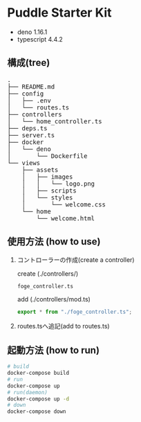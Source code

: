 # Puddle Starter Kit

- deno 1.16.1
- typescript 4.4.2

## 構成(tree)
<pre>
.
├── README.md
├── config
│   ├── .env
│   └── routes.ts
├── controllers
│   └── home_controller.ts
├── deps.ts
├── server.ts
├── docker
│   └── deno
│       └── Dockerfile
└── views
    ├── assets
    │   ├── images
    │   │   └── logo.png
    │   ├── scripts
    │   └── styles
    │       └── welcome.css
    └── home
        └── welcome.html
</pre>

## 使用方法 (how to use)

1. コントローラーの作成(create a controller)

    create (./controllers/)
    ```sh
    foge_controller.ts
    ```

    add (./controllers/mod.ts)
    ```ts
    export * from "./foge_controller.ts";
    ```
2. routes.tsへ追記(add to routes.ts)


## 起動方法 (how to run)

```bash
# build
docker-compose build
# run
docker-compose up
# run(daemon)
docker-compose up -d
# down
docker-compose down
```
